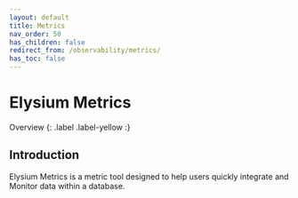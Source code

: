```yaml
---
layout: default
title: Metrics
nav_order: 50
has_children: false
redirect_from: /observability/metrics/
has_toc: false
---
```


# Elysium Metrics
Overview
{: .label .label-yellow :}

## Introduction

Elysium Metrics is a metric tool designed to help users quickly integrate and Monitor data within a database. 